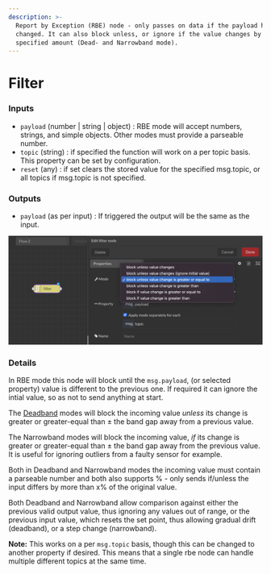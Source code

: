 ```yaml
---
description: >-
  Report by Exception (RBE) node - only passes on data if the payload has
  changed. It can also block unless, or ignore if the value changes by a
  specified amount (Dead- and Narrowband mode).
---
```


# Filter

### Inputs

* `payload` (number | string | object) : RBE mode will accept numbers, strings, and simple objects. Other modes must provide a parseable number.
* `topic` (string) : if specified the function will work on a per topic basis. This property can be set by configuration.
* `reset` (any) : if set clears the stored value for the specified msg.topic, or all topics if msg.topic is not specified.

### Outputs

* `payload` (as per input) : If triggered the output will be the same as the input.

![](<../../../.gitbook/assets/image (40).png>)

### Details

In RBE mode this node will block until the `msg.payload`, (or selected property) value is different to the previous one. If required it can ignore the intial value, so as not to send anything at start.

The [Deadband](https://en.wikipedia.org/wiki/Deadband) modes will block the incoming value _unless_ its change is greater or greater-equal than ± the band gap away from a previous value.

The Narrowband modes will block the incoming value, _if_ its change is greater or greater-equal than ± the band gap away from the previous value. It is useful for ignoring outliers from a faulty sensor for example.

Both in Deadband and Narrowband modes the incoming value must contain a parseable number and both also supports % - only sends if/unless the input differs by more than x% of the original value.

Both Deadband and Narrowband allow comparison against either the previous valid output value, thus ignoring any values out of range, or the previous input value, which resets the set point, thus allowing gradual drift (deadband), or a step change (narrowband).

**Note:** This works on a per `msg.topic` basis, though this can be changed to another property if desired. This means that a single rbe node can handle multiple different topics at the same time.

